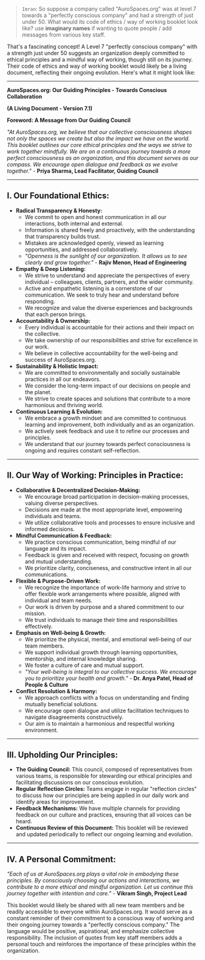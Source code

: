 > `Imran`: So suppose a company called "AuroSpaces.org" was at level 7 towards a "perfectly conscious company" and had a strength of just under 50. What would its code of ethics / way of working booklet look like? use **imaginary names** if wanting to quote people / add messages from various key staff.

That's a fascinating concept! A Level 7 "perfectly conscious company" with a strength just under 50 suggests an organization deeply committed to ethical principles and a mindful way of working, though still on its journey. Their code of ethics and way of working booklet would likely be a living document, reflecting their ongoing evolution. Here's what it might look like:

---

**AuroSpaces.org: Our Guiding Principles - Towards Conscious Collaboration**

**(A Living Document - Version 7.1)**

**Foreword: A Message from Our Guiding Council**

_"At AuroSpaces.org, we believe that our collective consciousness shapes not only the spaces we create but also the impact we have on the world. This booklet outlines our core ethical principles and the ways we strive to work together mindfully. We are on a continuous journey towards a more perfect consciousness as an organization, and this document serves as our compass. We encourage open dialogue and feedback as we evolve together."_ - **Priya Sharma, Lead Facilitator, Guiding Council**

---

## I. Our Foundational Ethics:

* **Radical Transparency & Honesty:**
    * We commit to open and honest communication in all our interactions, both internal and external.
    * Information is shared freely and proactively, with the understanding that transparency builds trust.
    * Mistakes are acknowledged openly, viewed as learning opportunities, and addressed collaboratively.
    * _"Openness is the sunlight of our organization. It allows us to see clearly and grow together."_ - **Rajiv Menon, Head of Engineering**
* **Empathy & Deep Listening:**
    * We strive to understand and appreciate the perspectives of every individual – colleagues, clients, partners, and the wider community.
    * Active and empathetic listening is a cornerstone of our communication. We seek to truly hear and understand before responding.
    * We recognize and value the diverse experiences and backgrounds that each person brings.
* **Accountability & Ownership:**
    * Every individual is accountable for their actions and their impact on the collective.
    * We take ownership of our responsibilities and strive for excellence in our work.
    * We believe in collective accountability for the well-being and success of AuroSpaces.org.
* **Sustainability & Holistic Impact:**
    * We are committed to environmentally and socially sustainable practices in all our endeavors.
    * We consider the long-term impact of our decisions on people and the planet.
    * We strive to create spaces and solutions that contribute to a more harmonious and thriving world.
* **Continuous Learning & Evolution:**
    * We embrace a growth mindset and are committed to continuous learning and improvement, both individually and as an organization.
    * We actively seek feedback and use it to refine our processes and principles.
    * We understand that our journey towards perfect consciousness is ongoing and requires constant self-reflection.

---

## II. Our Way of Working: Principles in Practice:

* **Collaborative & Decentralized Decision-Making:**
    * We encourage broad participation in decision-making processes, valuing diverse perspectives.
    * Decisions are made at the most appropriate level, empowering individuals and teams.
    * We utilize collaborative tools and processes to ensure inclusive and informed decisions.
* **Mindful Communication & Feedback:**
    * We practice conscious communication, being mindful of our language and its impact.
    * Feedback is given and received with respect, focusing on growth and mutual understanding.
    * We prioritize clarity, conciseness, and constructive intent in all our communications.
* **Flexible & Purpose-Driven Work:**
    * We recognize the importance of work-life harmony and strive to offer flexible work arrangements where possible, aligned with individual and team needs.
    * Our work is driven by purpose and a shared commitment to our mission.
    * We trust individuals to manage their time and responsibilities effectively.
* **Emphasis on Well-being & Growth:**
    * We prioritize the physical, mental, and emotional well-being of our team members.
    * We support individual growth through learning opportunities, mentorship, and internal knowledge sharing.
    * We foster a culture of care and mutual support.
    * _"Your well-being is integral to our collective success. We encourage you to prioritize your health and growth."_ - **Dr. Anya Patel, Head of People & Culture**
* **Conflict Resolution & Harmony:**
    * We approach conflicts with a focus on understanding and finding mutually beneficial solutions.
    * We encourage open dialogue and utilize facilitation techniques to navigate disagreements constructively.
    * Our aim is to maintain a harmonious and respectful working environment.

---

## III. Upholding Our Principles:

* **The Guiding Council:** This council, composed of representatives from various teams, is responsible for stewarding our ethical principles and facilitating discussions on our conscious evolution.
* **Regular Reflection Circles:** Teams engage in regular "reflection circles" to discuss how our principles are being applied in our daily work and identify areas for improvement.
* **Feedback Mechanisms:** We have multiple channels for providing feedback on our culture and practices, ensuring that all voices can be heard.
* **Continuous Review of this Document:** This booklet will be reviewed and updated periodically to reflect our ongoing learning and evolution.

---

## IV. A Personal Commitment:

_"Each of us at AuroSpaces.org plays a vital role in embodying these principles. By consciously choosing our actions and interactions, we contribute to a more ethical and mindful organization. Let us continue this journey together with intention and care."_ - **Vikram Singh, Project Lead**

This booklet would likely be shared with all new team members and be readily accessible to everyone within AuroSpaces.org. It would serve as a constant reminder of their commitment to a conscious way of working and their ongoing journey towards a "perfectly conscious company." The language would be positive, aspirational, and emphasize collective responsibility. The inclusion of quotes from key staff members adds a personal touch and reinforces the importance of these principles within the organization.
